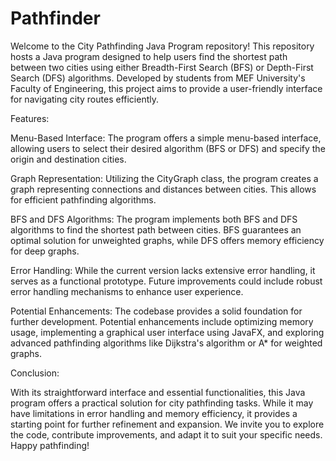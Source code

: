 # Pathfinder

Welcome to the City Pathfinding Java Program repository! This repository hosts a Java program designed to help users find the shortest path between two cities using either Breadth-First Search (BFS) or Depth-First Search (DFS) algorithms. Developed by students from MEF University's Faculty of Engineering, this project aims to provide a user-friendly interface for navigating city routes efficiently.

Features:

Menu-Based Interface: The program offers a simple menu-based interface, allowing users to select their desired algorithm (BFS or DFS) and specify the origin and destination cities.

Graph Representation: Utilizing the CityGraph class, the program creates a graph representing connections and distances between cities. This allows for efficient pathfinding algorithms.

BFS and DFS Algorithms: The program implements both BFS and DFS algorithms to find the shortest path between cities. BFS guarantees an optimal solution for unweighted graphs, while DFS offers memory efficiency for deep graphs.

Error Handling: While the current version lacks extensive error handling, it serves as a functional prototype. Future improvements could include robust error handling mechanisms to enhance user experience.

Potential Enhancements: The codebase provides a solid foundation for further development. Potential enhancements include optimizing memory usage, implementing a graphical user interface using JavaFX, and exploring advanced pathfinding algorithms like Dijkstra's algorithm or A* for weighted graphs.


Conclusion:

With its straightforward interface and essential functionalities, this Java program offers a practical solution for city pathfinding tasks. While it may have limitations in error handling and memory efficiency, it provides a starting point for further refinement and expansion. We invite you to explore the code, contribute improvements, and adapt it to suit your specific needs. Happy pathfinding!
